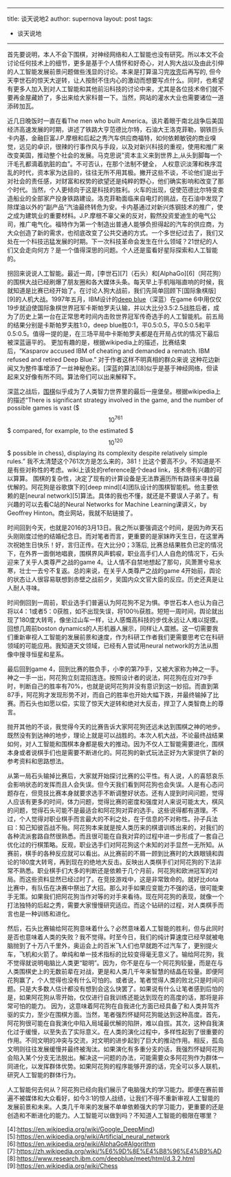 ---
title: 谈天说地2
author: supernova
layout: post
tags:
  - 谈天说地
----
首先要说明，本人不会下围棋，对神经网络和人工智能也没有研究。所以本文不会讨论任何技术上的细节，更多是基于个人情怀和好奇心，对人狗大战以及由此引伸的人工智能发展前景问题做些浅显的讨论。本来是打算温习完[攻壳][1]后再写的, 但今天李世石的惊天大逆转，让人按耐不住内心的激动而想要写点什么。同时，也希望有更多人加入到对人工智能和其他前沿科技的讨论中来，尤其是各位技术帝们就不要再金屋藏娇了，多出来给大家科普一下。当然，网站的灌水大业也需要诸位一道添砖加瓦。


近几日晚饭时一直在看The men who built America。该片着眼于南北战争后美国经济高速发展的时期，讲述了铁路大亨范德比尔特，石油大王洛克菲勒，钢铁巨头卡内基，金融巨富J.P.摩根和后起之秀汽车供应商福特，如何依赖敏锐的商业嗅觉，远见的卓识，很辣的行事作风与手段，以及对新兴科技的重视，使用和推广来改变美国，推动整个社会的发展。马克思说”资本主义来到世界上,从头到脚每一个汗毛孔都滴着肮脏的血”。不可否认，在那个法制不健全， 人权意识淡薄和秩序混乱的时代，资本家为达目的，往往无所不用其极。撇开这些不谈，不论他们是出于对社会的责任感，对财富和权势的欲望还是纯粹的野心，他们确实影响和改变了那个时代。当然，个人更倾向于这是科技的胜利。火车的出现，促使范德比尔特变卖造船业的全部家产投身铁路建设。洛克菲勒面临来自电灯的挑战，在石油中发现了除煤油以外的“副产品”汽油最终转危为安。卡内基通过对新兴炼钢技术的推广，使之成为建筑业的重要材料。J.P.摩根不辜父亲的反对，毅然投资爱迪生的电气公司，推广电气化。福特作为第一个制造出普通人能够负担得起的汽车的供应商，为大众创造了新的需求，也彻底改变了公共交通的方式。一个多世纪过去了，我们又处在一个科技迅猛发展的时期。下一次科技革命会发生在什么领域？21世纪的人们又会走向何方？是一个值得深思的问题。个人还是蛮看好星际探索和人工智能的。


拐回来说说人工智能。最近一周，[李世石][7]（石头）和[AlphaGo][6]（阿花狗）的围棋大战已经刷爆了朋友圈和各大媒体头条。每天早上手机嗡嗡直响的时候，我就知道是比赛已经开始了。在讨论人狗大战前，我们先简单回顾下[国际象棋版][9]的人机大战。1997年五月，IBM设计的[deep blue][2]（深蓝）在game 6中用仅仅19步就迫使国际象棋世界冠军卡斯帕罗夫认输，并以大比分3.5:2.5战胜后者，成为了历史上第一台在正常思考时间内击败世界冠军传奇选手的人工智能机。前五局的结果分别是卡斯帕罗夫胜1:0，deep blue胜0:1，平0.5:0.5，平0.5:0.5和平0.5:0.5。值得一提的是，在三场平局中卡斯帕罗夫都是在开局占优的情况下最后被深蓝逼平的。 更加有趣的是，根据wikipedia上的描述，比赛结束后，“Kasparov accused IBM of cheating and demanded a rematch. IBM refused and retired Deep Blue.” 对于作者这样不明真相的群众来说 这种花边新闻又为整件事增添了一丝神秘色彩。[深蓝的算法][8]似乎是基于神经网络，但读起来又好像有所不同。算法帝们可以出来解释下。



深蓝之战后，[围棋][3]似乎成为了人类智力世界里的最后一座堡垒。根据wikipedia上的描述“There is significant strategy involved in the game, and the number of possible games is vast ($$$10^{761}$$$ compared, for example, to the estimated $$$10^{120}$$$ possible in chess), displaying its complexity despite relatively simple rules.” 我不太清楚这个761次方是怎么来的，381！比这个要高不少。不知道是不是有些对称性的考虑。wiki上该处的reference是个dead link，技术帝有兴趣的可以算算。
围棋的复杂性，决定了现有的计算设备是无法靠遍历所有路径来寻找最优解的。阿花狗是谷歌旗下的[deep mind][4]团队设计的围棋智能机。他主要依赖的是[neural network][5]算法。具体的我也不懂，就还是不要误人子弟了。有兴趣的可以去看C站的Neural Networks for Machine Learning课讲义，by Geoffrey Hinton。商业网站，我就不贴链接了。

时间回到今天，也就是2016的3月13日。我之所以要强调这个时间，是因为昨天石头刚刚度过他的结婚纪念日。而对笔者而言，更重要的是家妹昨天生日，在这里再次祝她生日快乐！好，言归正传。在大比分0；3落后, 比赛总结果胜负已定的情况下，在外界一面倒地唱衰，围棋界风声鹤唳，职业高手们人人自危的情况下，石头迎来了关乎人类尊严之战的game 4。让人情不自禁地想起了那句，风萧萧兮易水寒，壮士一去兮不复返。总的来说，在关乎人类尊严之战的game 4开始前，舆论的状态让人很容易联想到赤壁之战前夕，吴国内众文官大臣的反应。历史还真是让人耐人寻味。

时间倒回到一周前，职业选手们普遍认为阿花狗不足为惧。李世石本人也认为自己将以4：1或者5：0获胜，如不出现失误，将100％获胜。短短一周时间，舆论就出现了180度大转弯，像坐过山车一样，让人感慨高科技的步伐永远让人难以捉摸。回想几周前boston dynamics的人形机器人展示，同样让人震撼。这一切需要我们重新审视人工智能的发展前景和速度，作为科研工作者我们更需要思考它在科研领域的可能应用。我知道天文领域，已经有人尝试用neural network的方法从图像中搜寻恒星和星系。 

最后回到game 4，回到比赛的胜负手，小李的第79手，又被大家称为神之一手。神之一手一出，阿花狗立刻混招连连。按照设计者的说法，阿花狗在应对79手时，判断自己的胜率有70%，也就是说阿花狗并没有意识到这一妙招。而直到第87手，阿花狗才发现形势不对，而自己的胜率也开始大幅下跌，并最终输掉了比赛。而石头也如愿以偿，实现了惊天大逆转和绝对大反击，捍卫了人类智商上的尊言。

抛开其他的不谈，我觉得今天的比赛告诉大家阿花狗还远未达到围棋之神的地步。既然没有到达神的地步，理论上就是可以战胜的。本次人机大战，不论最终战结果如何，对人工智能和围棋本身都是极大的推动。因为不仅人工智能需要进化，围棋本身或者说棋手们也是需要不断进化的。阿花狗的新式玩法正好为大家提供了新的参考资料和思路想法。

从第一局石头输掉比赛后，大家就开始探讨比赛的公平性。有人说，人的喜怒哀乐会影响状态的发挥而且人会失误。但今天我们看到阿花狗也会失误。人是有心态问题存在，但竞技比赛本身就要求选手不断调整好状态。还有人提到时间问题，觉得人应该有更多的时间，体力问题，觉得比赛的密度和强度对人来说可能太大，棋风的问题，觉得石头可能不是最适合和阿花狗对弈的选手。这些说得都有道理。不过，个人觉得对职业棋手而言最大的不利之处，在于信息的不对称性。孙子兵法曰：知己知彼百战不殆。阿花狗本来就是按人类历来的棋谱训练出来的，对我们的各种流派套路自然很熟悉。而且很可能在自我对弈的过程中进一步形成了一套自己优化过的行棋策略。反观，职业选手们对阿花狗这个未知的对手显然一无所知。从赛前，棋手的各种反应就可以看出。从比赛前的不屑一顾到比赛时的大跌眼镜和舆论的180度大转弯，再到现在的绝地大反击。反映出人类棋手们对阿花狗的下法非常不熟悉。职业棋手们大多的判断还是依赖于几个月前，阿花狗和欧洲冠军的对局。而这些资料显然已经过时了。在竞技游戏中，这是非常致命的。就好比dota比赛中，有队伍在决赛中祭出了大招。那么对手如果应变能力不强的话，很可能束手无策。如果我们把阿花狗当作对等的对手来看待。现在阿花狗的表现，就像一个打法独特的后起之秀，需要大家慢慢研究适应。而这个钻研的过程，对人类棋手而言也是一种训练和进化。

然后，石头比赛输给阿花狗意味着什么？必然意味着人工智能的胜利，但与此同时是否也意味着人类的失败？我不觉得。时至今日，我们的纯计算速度已经早就被电脑抛到了十万八千里外，奥运会上的百米飞人们也早就跑不过汽车了，更别提火车，飞机和火箭了。单纯和单一技术指标的比较变得毫无意义了。输给阿花狗，我不觉得就说明电脑比人类更“聪明”。因为，你不是在与一个阿花狗较量，而是在与人类围棋史上的无数前辈在对战，更是和人类几千年来智慧的结晶在较量。即便阿花狗赢了，个人觉得也没有什么可怕的。或者说，笔者觉得人类的败北只是时间问题。只是大多数人估计都没有想到会这么快罢了。如果说有什么让笔者感到后怕的是，如果阿花狗从零开始，仅仅进行自我训练还能达到现在的高度的话，那将是非常可怕的能力。 因为，这意味着阿花狗在自我进化方面已经具备了和人类并驾齐驱的实力，至少在围棋方面。当然，笔者强烈怀疑阿花狗能达到这种高度。首先，阿花狗很可能在自我演化中陷入局域最优解的陷阱，难以自拔。其次，这种自我演化过于缓慢，以至失去了实际意义。在人类的演化过程中，多样性起到了很重要的作用。不同文明的冲突与交流，对文明的进步起到了巨大的推动作用。相反，孤岛文明则往往发展缓慢并最终被淘汰。如果演化有多重分支的话，我强烈怀疑阿花狗会陷入某个分支无法脱出。解决这一问题的办法，可能需要众多阿花狗作为群体一同进化，以发挥群体优势。如果阿花狗的程序能够开源的话，完全可以多人联机，研究人工智能的群体行为。

人工智能何去何从？阿花狗已经向我们展示了电脑强大的学习能力。即便在赛前普遍不被媒体和大众看好，如今3:1的惊人战绩，让我们不得不重新审视人工智能的发展前景和未来。人类几千年来的发展不单单依赖强大的学习能力，更重要的还是创造和不断进化的能力。人工智能可以做到吗？不知道人工智能的极限在哪里？ 




[1]:https://en.wikipedia.org/wiki/Ghost_in_the_Shell
[2]:https://en.wikipedia.org/wiki/Deep_Blue_(chess_computer)
[3]:https://en.wikipedia.org/wiki/Go_(game)
[4]:https://en.wikipedia.org/wiki/Google_DeepMind)
[5]:https://en.wikipedia.org/wiki/Artificial_neural_network
[6]:https://en.wikipedia.org/wiki/AlphaGo#Algorithm
[7]:https://zh.wikipedia.org/wiki/%E6%9D%8E%E4%B8%96%E4%B9%AD
[8]:https://www.research.ibm.com/deepblue/meet/html/d.3.2.html
[9]:https://en.wikipedia.org/wiki/Chess
